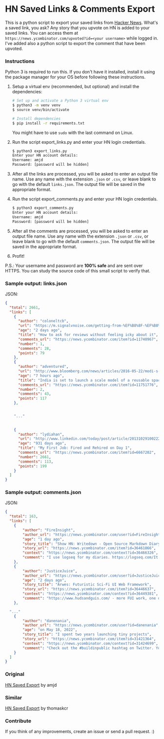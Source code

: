 # HN Saved Links & Comments Export
This is a python script to export your saved links from [Hacker News](https://news.ycombinator.com/news). What's a saved link, you ask? Any story that you upvote on HN is added to your saved links. You can access them at `https://news.ycombinator.com/upvoted?id=<your username>` while logged in.
I've added also a python script to export the comment that have been upvoted.

### Instructions
Python 3 is required to run this. If you don't have it installed, install it using the package manager for your OS before following these instructions.

1. Setup a virtual env (recommended, but optional) and install the dependencies:
    ```bash
    # Set up and activate a Python 3 virtual env
    $ python3 -m venv venv
    $ source venv/bin/activate

    # Install dependencies
    $ pip install -r requirements.txt
    ```
    You might have to use `sudo` with the last command on Linux.

2. Run the script export_links.py and enter your HN login credentials.
    ```bash
    $ python3 export_links.py
    Enter your HN account details:
    Username: amjd
    Password: [password will be hidden]
    ```

3. After all the links are processed, you will be asked to enter an output file name. Use any name with the  extension `.json` or `.csv`, or leave blank to go with the default `links.json`. The output file will be saved in the appropriate format.

4. Run the script export_comments.py and enter your HN login credentials.
    ```bash
    $ python3 export_comments.py
    Enter your HN account details:
    Username: amjd
    Password: [password will be hidden]
    ```

3. After all the comments are processed, you will be asked to enter an output file name. Use any name with the  extension `.json` or `.csv`, or leave blank to go with the default `comments.json`. The output file will be saved in the appropriate format.

5. Profit!

P.S.: Your username and password are **100% safe** and are sent over HTTPS. You can study the source code of this small script to verify that.

### Sample output: links.json
JSON:
```json
{
  "total": 2661,
  "links": [
    {
      "author": "coloneltcb",
      "url": "https://m.signalvnoise.com/getting-from-%EF%B8%8F-%EF%B8%8F-to-%EF%B8%8F-%EF%B8%8F-%EF%B8%8F-%EF%B8%8F-%EF%B8%8F-c65cc3bb7cb1#.rgrwe5cnw",
      "age": "2 days ago",
      "title": "How to ask for reviews without feeling icky about it",
      "comments_url": "https://news.ycombinator.com/item?id=11740967",
      "number": 1,
      "comments": 28,
      "points": 79
    },
    {
      "author": "adventured",
      "url": "http://www.bloomberg.com/news/articles/2016-05-22/modi-s-mini-shuttle-set-to-blast-into-elon-musk-s-race-for-space",
      "age": "7 hours ago",
      "title": "India is set to launch a scale model of a reusable spacecraft on Monday",
      "comments_url": "https://news.ycombinator.com/item?id=11751776",
      "number": 2,
      "comments": 43,
      "points": 117
    },


    "..."
    
    
    {
      "author": "lydiahan",
      "url": "http://www.linkedin.com/today/post/article/20131029100222-95015-my-first-job-fired-and-rehired-on-day-1?trk=tod-home-art-list-small_1",
      "age": "931 days ago",
      "title": "My First Job: Fired and Rehired on Day 1",
      "comments_url": "https://news.ycombinator.com/item?id=6667202",
      "number": 2661,
      "comments": 113,
      "points": 199
    }
  ]
}
```

### Sample output: comments.json
JSON:
```json
{
  "total": 163,
  "links": [
    {
        "author": "FireInsight",
        "author_url": "https://news.ycombinator.com/user?id=FireInsight",
        "age": "1 day ago",
        "story_title": "Show HN: Writedown - Open Source Markdown Diary",
        "story_url": "https://news.ycombinator.com/item?id=36461866",
        "context": "https://news.ycombinator.com/context?id=36466326",
        "comment": "I use logseq for my diaries. https://logseq.com/It's very powerful, but really doesn't feel that way. Each day I open it, it creates a new YYYY-MM-DD.md and shows it to me. All content is MD lists (or \"blocks\") and can be individually tagged with #hashtags. When there's a certain topic I wrote about, say writing down a dream I had, I tag the top-level block with #dream. Then I can write under it as I please. All such blocks will be visible on the #dream page, with the correct dates visible.It's very easy to wrap my head around. I just write, outliner style, whatever I'm thinking of and want to write down. Never need to create a new page, always just directly to writing. Earlier dates can be found by just scrolling down.I don't know why anyone with the technical knowhow to use a notetaking tool that's just a folder with markdown files would use a journaling app on some server somewhere. Syncing is very easily handled, too, with something like Syncthing or Dropbox."
    },
    {
        "author": "JusticeJuice",
        "author_url": "https://news.ycombinator.com/user?id=JusticeJuice",
        "age": "2 days ago",
        "story_title": "Arwes: Futuristic Sci-Fi UI Web Framework",
        "story_url": "https://news.ycombinator.com/item?id=36446637",
        "context": "https://news.ycombinator.com/context?id=36449381",
        "comment": "https://www.hudsandguis.com/ - more FUI work, one of my favourite sites."
    },

  "..."
    {
        "author": "danenania",
        "author_url": "https://news.ycombinator.com/user?id=danenania",
        "age": "on May 18, 2022",
        "story_title": "I spent two years launching tiny projects",
        "story_url": "https://news.ycombinator.com/item?id=31421364",
        "context": "https://news.ycombinator.com/context?id=31424699",
        "comment": "Check out the #buildinpublic hashtag on Twitter. You\u2019ll find many good examples.Also Indiehackers."
    }
  ]
}
```
### Original
[HN Saved Export](https://github.com/amjd/HN-Saved-Links-Export) by amjd

### Similar
[HN Saved Export](https://github.com/thomaskcr/hn-saved-export) by thomaskcr

### Contribute
If you think of any improvements, create an issue or send a pull request. :)
